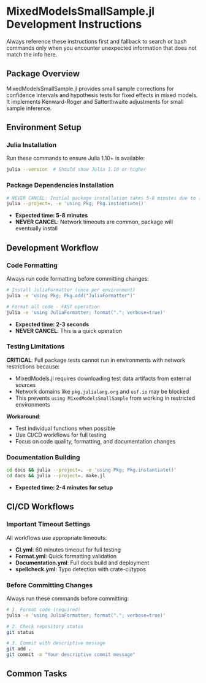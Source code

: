 # MixedModelsSmallSample.jl Development Instructions

Always reference these instructions first and fallback to search or bash commands only when you encounter unexpected information that does not match the info here.

## Package Overview

MixedModelsSmallSample.jl provides small sample corrections for confidence intervals and hypothesis tests for fixed effects in mixed models. It implements Kenward-Roger and Satterthwaite adjustments for small sample inference.

## Environment Setup

### Julia Installation

Run these commands to ensure Julia 1.10+ is available:

```bash
julia --version  # Should show Julia 1.10 or higher
```

### Package Dependencies Installation

```bash
# NEVER CANCEL: Initial package installation takes 5-8 minutes due to large dependency tree
julia --project=. -e 'using Pkg; Pkg.instantiate()'
```

  - **Expected time: 5-8 minutes**
  - **NEVER CANCEL**: Network timeouts are common, package will eventually install

## Development Workflow

### Code Formatting

Always run code formatting before committing changes:

```bash
# Install JuliaFormatter (once per environment)
julia -e 'using Pkg; Pkg.add("JuliaFormatter")'

# Format all code - FAST operation
julia -e 'using JuliaFormatter; format("."; verbose=true)'
```

  - **Expected time: 2-3 seconds**
  - **NEVER CANCEL**: This is a quick operation
  
### Testing Limitations

**CRITICAL**: Full package tests cannot run in environments with network restrictions because:

  - MixedModels.jl requires downloading test data artifacts from external sources
  - Network domains like `pkg.julialang.org` and `osf.io` may be blocked
  - This prevents `using MixedModelsSmallSample` from working in restricted environments

**Workaround**:

  - Test individual functions when possible
  - Use CI/CD workflows for full testing
  - Focus on code quality, formatting, and documentation changes

### Documentation Building

```bash
cd docs && julia --project=. -e 'using Pkg; Pkg.instantiate()'
cd docs && julia --project=. make.jl
```

  - **Expected time: 2-4 minutes for setup**

## CI/CD Workflows

### Important Timeout Settings

All workflows use appropriate timeouts:

  - **CI.yml**: 60 minutes timeout for full testing
  - **Format.yml**: Quick formatting validation
  - **Documentation.yml**: Full docs build and deployment
  - **spellcheck.yml**: Typo detection with crate-ci/typos

### Before Committing Changes

Always run these commands before committing:

```bash
# 1. Format code (required)
julia -e 'using JuliaFormatter; format("."; verbose=true)'

# 2. Check repository status
git status

# 3. Commit with descriptive message
git add .
git commit -m "Your descriptive commit message"
```

## Common Tasks

